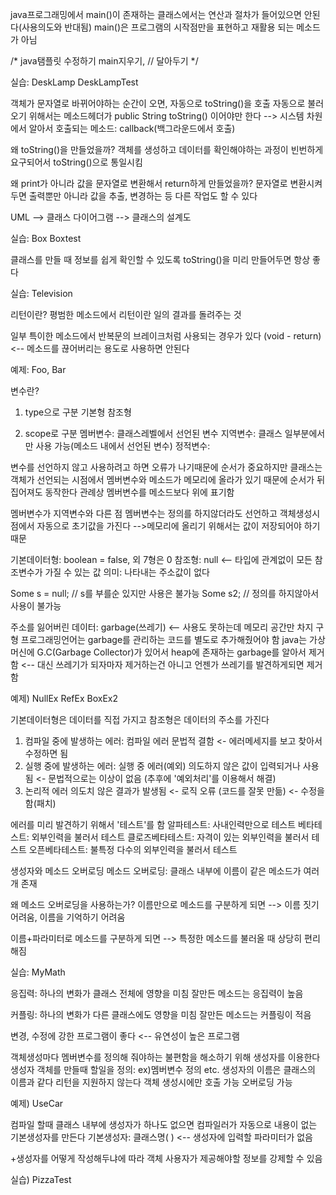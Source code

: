 java프로그래밍에서 main()이 존재하는 클래스에서는 연산과 절차가 들어있으면 안된다(사용의도와 반대됨)
main()은 프로그램의 시작점만을 표현하고 재활용 되는 메소드가 아님

/*
java탬플릿 수정하기
main지우기, // 달아두기
*/

실습: DeskLamp DeskLampTest

객체가 문자열로 바뀌어야하는 순간이 오면, 자동으로 toString()을 호출
자동으로 불러오기 위해서는 메소드헤더가 public String toString() 이어야만 한다
--> 시스템 차원에서 알아서 호출되는 메소드: callback(백그라운드에서 호출)

왜 toString()을 만들었을까?
객체를 생성하고 데이터를 확인해야하는 과정이 빈번하게 요구되어서 toString()으로 통일시킴

왜 print가 아니라 값을 문자열로 변환해서 return하게 만들었을까?
문자열로 변환시켜두면 출력뿐만 아니라 값을 추출, 변경하는 등 다른 작업도 할 수 있다

UML --> 클래스 다이어그램 --> 클래스의 설계도

실습: Box Boxtest

클래스를 만들 때 정보를 쉽게 확인할 수 있도록 toString()을 미리 만들어두면 항상 좋다

실습: Television

리턴이란?
평범한 메소드에서 리턴이란 일의 결과를 돌려주는 것

일부 특이한 메소드에서 반복문의 브레이크처럼 사용되는 경우가 있다 (void - return)
<-- 메소드를 끊어버리는 용도로 사용하면 안된다

예제: Foo, Bar

변수란?
1. type으로 구분
	기본형
	참조형

2. scope로 구분
	멤버변수: 클래스레벨에서 선언된 변수
	지역변수: 클래스 일부분에서만 사용 가능(메소드 내에서 선언된 변수)
	정적변수: 

변수를 선언하지 않고 사용하려고 하면 오류가 나기때문에 순서가 중요하지만
클래스는 객체가 선언되는 시점에서 멤버변수와 메소드가 메모리에 올라가 있기 때문에 순서가 뒤집어져도 동작한다
관례상 멤버변수를 메소드보다 위에 표기함

멤버변수가 지역변수와 다른 점
멤버변수는 정의를 하지않더라도 선언하고 객체생성시점에서 자동으로 초기값을 가진다
-->메모리에 올리기 위해서는 값이 저장되어야 하기 때문

기본데이터형: boolean = false, 외 7형은 0
참조형: null <-- 타입에 관계없이 모든 참조변수가 가질 수 있는 값
의미: 나타내는 주소값이 없다

Some s = null; // s를 부를순 있지만 사용은 불가능
Some s2; // 정의를 하지않아서 사용이 불가능

주소를 잃어버린 데이터: garbage(쓰레기) <-- 사용도 못하는데 메모리 공간만 차지
구형 프로그래밍언어는 garbage를 관리하는 코드를 별도로 추가해줬어야 함
java는 가상머신에 G.C(Garbage Collector)가 있어서 heap에 존재하는 garbage를 알아서 제거함
<-- 대신 쓰레기가 되자마자 제거하는건 아니고 언젠가 쓰레기를 발견하게되면 제거함

예제) NullEx RefEx BoxEx2

기본데이터형은 데이터를 직접 가지고
참조형은 데이터의 주소를 가진다

1. 컴파일 중에 발생하는 에러: 컴파일 에러
문법적 결함 <- 에러메세지를 보고 찾아서 수정하면 됨
2. 실행 중에 발생하는 에러: 실행 중 에러(예외)
의도하지 않은 값이 입력되거나 사용됨 <- 문법적으로는 이상이 없음 (추후에 '예외처리'를 이용해서 해결)
3. 논리적 에러
의도치 않은 결과가 발생됨 <- 로직 오류 (코드를 잘못 만듦) <- 수정을 함(패치)

에러를 미리 발견하기 위해서 '테스트'를 함
알파테스트: 사내인력만으로 테스트
베타테스트: 외부인력을 불러서 테스트
클로즈베타테스트: 자격이 있는 외부인력을 불러서 테스트
오픈베타테스트: 불특정 다수의 외부인력을 불러서 테스트

생성자와 메소드 오버로딩
메소드 오버로딩: 클래스 내부에 이름이 같은 메소드가 여러 개 존재

왜 메소드 오버로딩을 사용하는가?
이름만으로 메소드를 구분하게 되면
--> 이름 짓기 어려움, 이름을 기억하기 어려움

이름+파라미터로 메소드를 구분하게 되면
--> 특정한 메소드를 불러올 때 상당히 편리해짐

실습: MyMath

응집력: 하나의 변화가 클래스 전체에 영향을 미침
잘만든 메소드는 응집력이 높음

커플링: 하나의 변화가 다른 클래스에도 영향을 미침
잘만든 메소드는 커플링이 적음

변경, 수정에 강한 프로그램이 좋다 <-- 유연성이 높은 프로그램

객체생성마다 멤버변수를 정의해 줘야하는 불편함을 해소하기 위해 생성자를 이용한다
생성자
객체를 만들때 할일을 정의: ex)멤버변수 정의 etc.
생성자의 이름은 클래스의 이름과 같다
리턴을 지원하지 않는다
객체 생성시에만 호출 가능
오버로딩 가능

예제) UseCar

컴파일 할때 클래스 내부에 생성자가 하나도 없으면 컴파일러가 자동으로 내용이 없는 기본생성자를 만든다
기본생성자: 클래스명( ) <-- 생성자에 입력할 파라미터가 없음

+생성자를 어떻게 작성해두냐에 따라
객체 사용자가 제공해야할 정보를 강제할 수 있음

실습) PizzaTest
